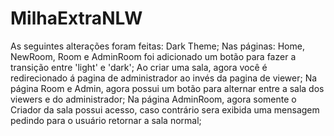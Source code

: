 # MilhaExtraNLW

As seguintes alterações foram feitas:
Dark Theme;
Nas páginas: Home, NewRoom, Room e AdminRoom foi adicionado um botão para fazer a transição entre 'light' e 'dark';
Ao criar uma sala, agora você é redirecionado á pagina de administrador ao invés da pagina de viewer;
Na página Room e Admin, agora possui um botão para alternar entre a sala dos viewers e do administrador;
Na página AdminRoom, agora somente o Criador da sala possui acesso, caso contrário sera exibida uma mensagem pedindo para o usuário retornar a sala normal;
